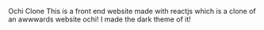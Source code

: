 Ochi Clone
This is a front end website made with reactjs which is a clone of an awwwards website ochi! I made the dark theme of it!
